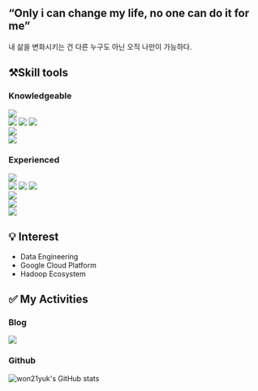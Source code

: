 <h2>“Only i can change my life, no one can do it for me”</h2>

내 삶을 변화시키는 건 다른 누구도 아닌 오직 나만이 가능하다.


## ⚒️Skill tools
### Knowledgeable

<img src="https://img.shields.io/badge/Python-3776AB?style=for-the-badge&logo=Python&logoColor=white"> <br>
<img src="https://img.shields.io/badge/Apache%20Hadoop-66CCEE?style=for-the-badge&logo=Apache%20Hadoop&logoColor=white">
<img src="https://img.shields.io/badge/Apache Spark-E25A1C?style=for-the-badge&logo=Apache Spark&logoColor=white">
<img src="https://img.shields.io/badge/Apache Airflow-017CEE?style=for-the-badge&logo=Apache Airflow&logoColor=white"> <br>
<img src="https://img.shields.io/badge/Google Cloud Platform-4285F4?style=for-the-badge&logo=Google Cloud&logoColor=white"> <br>
<img src="https://img.shields.io/badge/MySQL-4479A1?style=for-the-badge&logo=MySQL&logoColor=white">

### Experienced

<img src="https://img.shields.io/badge/Apache Kafka-231F20?style=for-the-badge&logo=Apache Kafka&logoColor=white"> <br>
<img src="https://img.shields.io/badge/Elasticsearch-005571?style=for-the-badge&logo=Elasticsearch&logoColor=white">
<img src="https://img.shields.io/badge/Logstash-005571?style=for-the-badge&logo=Logstash&logoColor=white">
<img src="https://img.shields.io/badge/Kibana-005571?style=for-the-badge&logo=Kibana&logoColor=white"> <br>
<img src="https://img.shields.io/badge/Docker-2496ED?style=for-the-badge&logo=Docker&logoColor=white"> <br>
<img src="https://img.shields.io/badge/Amazon AWS-232F3E?style=for-the-badge&logo=Amazon AWS&logoColor=white"> <br>
<img src="https://img.shields.io/badge/MongoDB-47A2448?style=for-the-badge&logo=MongoDB&logoColor=white">

## 💡 Interest
- Data Engineering
- Google Cloud Platform
- Hadoop Ecosystem

## ✅ My Activities
### Blog

<a href="https://won21yuk.github.io/">
    <img src="https://img.shields.io/badge/Tech blog-181717?style=for-the-badge&logo=Github&logoColor=white">
</a>


### Github

![won21yuk's GitHub stats](https://github-readme-stats.vercel.app/api?username=won21yuk&theme=dark&show_icons=true)